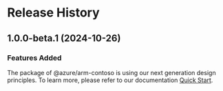 # Release History
    
## 1.0.0-beta.1 (2024-10-26)

### Features Added

The package of @azure/arm-contoso is using our next generation design principles. To learn more, please refer to our documentation [Quick Start](https://aka.ms/azsdk/js/mgmt/quickstart).
